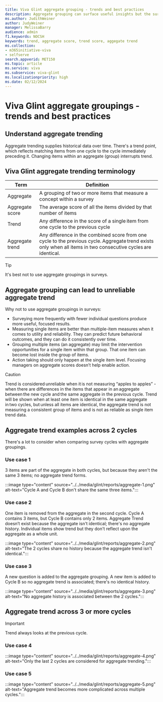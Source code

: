 ```yaml
---
title: Viva Glint aggregate grouping - trends and best practices
description: Aggregate grouping can surface useful insights but the survey cycles must be identical in order for this trend to show.
ms.author: JudithWeiner
author: JudyWeiner
manager: MelissaBarry
audience: admin
f1.keywords: NOCSH
keywords: trend, aggregate score, trend score, aggegate trend
ms.collection:  
- m365initiative-viva
- selfserve 
search.appverid: MET150 
ms.topic: article
ms.service: viva
ms.subservice: viva-glint
ms.localizationpriority: high
ms.date: 02/12/2024
---
```


# Viva Glint aggregate groupings - trends and best practices

## Understand aggregate trending

Aggregate trending supplies historical data over time. There's a trend point, which reflects matching items from one cycle to the cycle immediately preceding it. Changing items within an aggregate (group) interrupts trend.

## Viva Glint aggregate trending terminology

| Term | Definition |
|-----------|-----------|
|Aggregate | A grouping of two or more items that measure a concept within a survey|
|Aggregate score | The average score of all the items divided by that number of items|
|Trend | Any difference in the score of a single item from one cycle to the previous cycle |
|Aggregate trend | Any difference in the combined score from one cycle to the previous cycle. Aggregate trend exists only when all items in two consecutive cycles are identical. |

>[!TIP]
> It's best not to use aggregate groupings in surveys.

## Aggregate grouping can lead to unreliable aggregate trend 

Why not to use aggregate groupings in surveys: 

- Surveying more frequently with fewer individual questions produce more useful, focused results. 
- Measuring single items are better than multiple-item measures when it comes to utility and reliability. They can predict future behavioral outcomes, and they can do it consistently over time. 
- Grouping multiple items (an aggregate) may limit the intervention opportunities for a single item within that group. That one item can become lost inside the group of items. 
- Action taking should only happen at the single item level. Focusing managers on aggregate scores doesn’t help enable action. 

>[!CAUTION]
> Trend is considered unreliable when it is not measuring “apples to apples” - when there are differences in the items that appear in an aggregate between the new cycle and the same aggregate in the previous cycle. Trend will be shown when at least one item is identical in the same aggregate in two cycles, but unless all items are identical, the aggregate trend is not measuring a consistent group of items and is not as reliable as single item trend data.

## Aggregate trend examples across 2 cycles
There's a lot to consider when comparing survey cycles with aggregate groupings.

### Use case 1
3 items are part of the aggregate in both cycles, but because they aren't the same 3 items; no aggregate trend forms.

:::image type="content" source="../../media/glint/reports/aggregate-1.png" alt-text="Cycle A and Cycle B don't share the same three items.":::

### Use case 2 
One item is removed from the aggregate in the second cycle.
Cycle A contains 3 items, but Cycle B contains only 2 items. Aggregate Trend doesn’t exist because the aggregate isn't identical; there's no aggregate history. Individual items show trend but they don't reflect upon the aggregate as a whole unit.

:::image type="content" source="../../media/glint/reports/aggregate-2.png" alt-text="The 2 cycles share no history because the aggregate trend isn't identical.":::

### Use case 3 
A new question is added to the aggregate grouping.
A new item is added to Cycle B so no aggregate trend is associated; there's no identical history. 

:::image type="content" source="../../media/glint/reports/aggregate-3.png" alt-text="No aggregate history is associated between the 2 cycles.":::

## Aggregate trend across 3 or more cycles

>[!IMPORTANT]
>Trend always looks at the previous cycle. 

### Use case 4 

:::image type="content" source="../../media/glint/reports/aggregate-4.png" alt-text="Only the last 2 cycles are considered for aggregate trending.":::

### Use case 5

:::image type="content" source="../../media/glint/reports/aggregate-5.png" alt-text="Aggregate trend becomes more complicated across multiple cycles.":::
